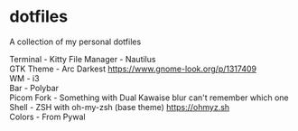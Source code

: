 # dotfiles
A collection of my personal dotfiles


Terminal - Kitty
File Manager - Nautilus  
GTK Theme - Arc Darkest https://www.gnome-look.org/p/1317409  
WM - i3  
Bar - Polybar  
Picom Fork - Something with Dual Kawaise blur can't remember which one  
Shell - ZSH with oh-my-zsh (base theme) https://ohmyz.sh  
Colors - From Pywal  
